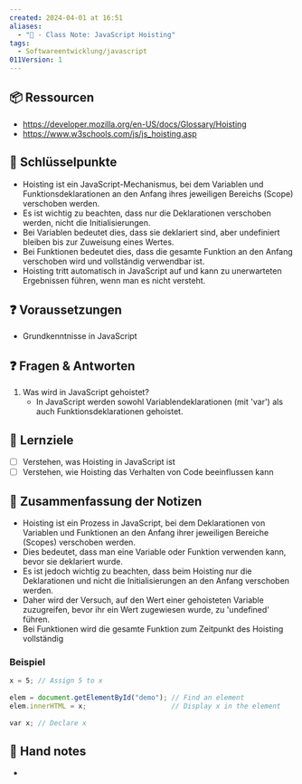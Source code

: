 ```yaml
---
created: 2024-04-01 at 16:51
aliases:
  - "📜 - Class Note: JavaScript Hoisting"
tags:
  - Softwareentwicklung/javascript
011Version: 1
---
```


## 📦 Ressourcen
- https://developer.mozilla.org/en-US/docs/Glossary/Hoisting
- https://www.w3schools.com/js/js_hoisting.asp

## 🔑 Schlüsselpunkte
- Hoisting ist ein JavaScript-Mechanismus, bei dem Variablen und Funktionsdeklarationen an den Anfang ihres jeweiligen Bereichs (Scope) verschoben werden.
- Es ist wichtig zu beachten, dass nur die Deklarationen verschoben werden, nicht die Initialisierungen.
- Bei Variablen bedeutet dies, dass sie deklariert sind, aber undefiniert bleiben bis zur Zuweisung eines Wertes.
- Bei Funktionen bedeutet dies, dass die gesamte Funktion an den Anfang verschoben wird und vollständig verwendbar ist.
- Hoisting tritt automatisch in JavaScript auf und kann zu unerwarteten Ergebnissen führen, wenn man es nicht versteht.

## ❓ Voraussetzungen
- Grundkenntnisse in JavaScript

## ❓ Fragen & Antworten
1. Was wird in JavaScript gehoistet?
   - In JavaScript werden sowohl Variablendeklarationen (mit 'var') als auch Funktionsdeklarationen gehoistet.

## 🎯 Lernziele
- [ ] Verstehen, was Hoisting in JavaScript ist
- [ ] Verstehen, wie Hoisting das Verhalten von Code beeinflussen kann

## 📃 Zusammenfassung der Notizen
- Hoisting ist ein Prozess in JavaScript, bei dem Deklarationen von Variablen und Funktionen an den Anfang ihrer jeweiligen Bereiche (Scopes) verschoben werden. 
- Dies bedeutet, dass man eine Variable oder Funktion verwenden kann, bevor sie deklariert wurde. 
- Es ist jedoch wichtig zu beachten, dass beim Hoisting nur die Deklarationen und nicht die Initialisierungen an den Anfang verschoben werden. 
- Daher wird der Versuch, auf den Wert einer gehoisteten Variable zuzugreifen, bevor ihr ein Wert zugewiesen wurde, zu 'undefined' führen.
- Bei Funktionen wird die gesamte Funktion zum Zeitpunkt des Hoisting vollständig
### Beispiel

``` js
x = 5; // Assign 5 to x  
  
elem = document.getElementById("demo"); // Find an element  
elem.innerHTML = x;                     // Display x in the element  
  
var x; // Declare x
```
## 📃 Hand notes
- 